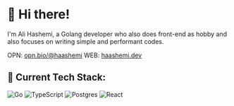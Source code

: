 # 👋 Hi there!

I'm Ali Hashemi, a Golang developer who also does front-end as hobby and also
focuses on writing simple and performant codes.

OPN: [opn.bio/@haashemi](https://opn.bio/@haashemi)
WEB: [haashemi.dev](https://haashemi.dev)

## 🔧 Current Tech Stack:

![Go](https://img.shields.io/badge/go-%2300ADD8.svg?style=for-the-badge&logo=go&logoColor=white)
![TypeScript](https://img.shields.io/badge/typescript-%23007ACC.svg?style=for-the-badge&logo=typescript&logoColor=white)
![Postgres](https://img.shields.io/badge/postgres-%23316192.svg?style=for-the-badge&logo=postgresql&logoColor=white)
![React](https://img.shields.io/badge/react-%2320232a.svg?style=for-the-badge&logo=react&logoColor=%2361DAFB)
